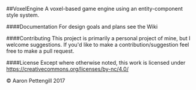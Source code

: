##VoxelEngine
A voxel-based game engine using an entity-component style system.

####Documentation
For design goals and plans see the Wiki

####Contributing
This project is primarily a personal project of mine, but I welcome suggestions. If you'd like to make a contribution/suggestion feel free to make a pull request.

####License
Except where otherwise noted, this work is licensed under https://creativecommons.org/licenses/by-nc/4.0/

© Aaron Pettengill 2017
